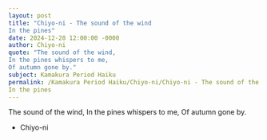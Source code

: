 ```yaml
---
layout: post
title: "Chiyo-ni - The sound of the wind
In the pines"
date: 2024-12-28 12:00:00 -0000
author: Chiyo-ni
quote: "The sound of the wind,
In the pines whispers to me,
Of autumn gone by."
subject: Kamakura Period Haiku
permalink: /Kamakura Period Haiku/Chiyo-ni/Chiyo-ni - The sound of the wind
In the pines
---
```


The sound of the wind,
In the pines whispers to me,
Of autumn gone by.

- Chiyo-ni
